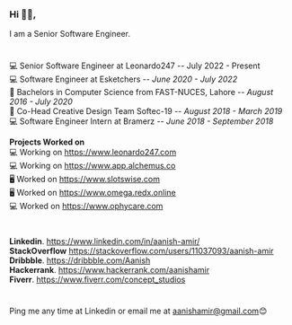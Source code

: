 ### Hi 👋🏽,

I am a Senior Software Engineer.<br/>
#
💻 Senior Software Engineer at Leonardo247 -- July 2022 - Present <br/>
💻 Software Engineer at Esketchers -- _June 2020 - July 2022_<br/>
📕 Bachelors in Computer Science from FAST-NUCES, Lahore  -- _August 2016 - July 2020_<br/>
🎉 Co-Head Creative Design Team Softec-19 -- _August 2018 - March 2019_<br/>
💻 Software Engineer Intern at Bramerz -- _June 2018 - September 2018_<br/>

**Projects Worked on**<br/>
💻 Working on https://www.leonardo247.com<br/>
💻 Working on https://www.app.alchemus.co<br/>
🖥 Worked on https://www.slotswise.com<br/>
🖥 Worked on https://www.omega.redx.online<br/>
💻 Worked on https://www.ophycare.com<br/>

#
**Linkedin**.   https://www.linkedin.com/in/aanish-amir/<br/>
**StackOverflow**   https://stackoverflow.com/users/11037093/aanish-amir<br/>
**Dribbble**.   https://dribbble.com/Aanish<br/>
**Hackerrank**.   https://www.hackerrank.com/aanishamir<br/>
**Fiverr**.   https://www.fiverr.com/concept_studios<br/>
#
Ping me any time at Linkedin or email me at aanishamir@gmail.com😊
